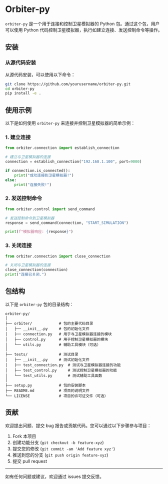 # Orbiter-py

`orbiter-py` 是一个用于连接和控制卫星模拟器的 Python 包。通过这个包，用户可以使用 Python 代码控制卫星模拟器，执行如建立连接、发送控制命令等操作。

## 安装

### 从源代码安装

从源代码安装，可以使用以下命令：

```bash
git clone https://github.com/yourusername/orbiter-py.git
cd orbiter-py
pip install -e .
```

## 使用示例

以下是如何使用 `orbiter-py` 来连接并控制卫星模拟器的简单示例：

### 1. 建立连接

```python
from orbiter.connection import establish_connection

# 建立与卫星模拟器的连接
connection = establish_connection("192.168.1.100", port=9000)

if connection.is_connected():
    print("成功连接到卫星模拟器!")
else:
    print("连接失败!")
```

### 2. 发送控制命令

```python
from orbiter.control import send_command

# 发送控制命令到卫星模拟器
response = send_command(connection, "START_SIMULATION")

print(f"模拟器响应: {response}")
```

### 3. 关闭连接

```python
from orbiter.connection import close_connection

# 关闭与卫星模拟器的连接
close_connection(connection)
print("连接已关闭.")
```

## 包结构

以下是 `orbiter-py` 包的目录结构：

```
orbiter-py/
│
├── orbiter/            # 包的主要代码目录
│   ├── __init__.py     # 包的初始化文件
│   ├── connection.py   # 用于与卫星模拟器连接的模块
│   ├── control.py      # 用于控制卫星模拟器的模块
│   └── utils.py        # 辅助工具模块（可选）
│
├── tests/              # 测试目录
│   ├── __init__.py     # 测试初始化文件
│   ├── test_connection.py  # 测试与卫星模拟器连接的功能
│   ├── test_control.py     # 测试控制卫星模拟器的功能
│   └── test_utils.py       # 测试辅助工具函数
│
├── setup.py            # 包的安装脚本
├── README.md           # 项目的说明文件
└── LICENSE             # 项目的许可证文件（可选）
```

## 贡献

欢迎提出问题、提交 bug 报告或贡献代码。您可以通过以下步骤参与项目：

1. Fork 本项目
2. 创建功能分支 (`git checkout -b feature-xyz`)
3. 提交您的修改 (`git commit -am 'Add feature xyz'`)
4. 推送到您的分支 (`git push origin feature-xyz`)
5. 提交 pull request

---

如有任何问题或建议，欢迎通过 issues 提交反馈。

